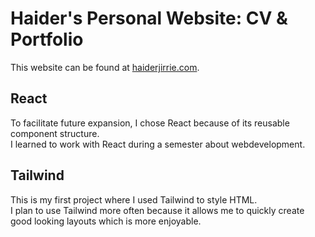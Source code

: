 # Haider's Personal Website: CV & Portfolio

This website can be found at [haiderjirrie.com](https://haiderjirrie.com).

## React

To facilitate future expansion, I chose React because of its reusable component structure.\
I learned to work with React during a semester about webdevelopment.

## Tailwind

This is my first project where I used Tailwind to style HTML.\
I plan to use Tailwind more often because it allows me to quickly create good looking layouts which is more enjoyable.
